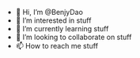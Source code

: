 - 👋 Hi, I’m @BenjyDao
- 👀 I’m interested in stuff
- 🌱 I’m currently learning stuff
- 💞️ I’m looking to collaborate on stuff
- 📫 How to reach me stuff

<!---
BenjyDao/BenjyDao is a ✨ special ✨ repository because its `README.md` (this file) appears on your GitHub profile.
You can click the Preview link to take a look at your changes.
--->
